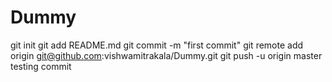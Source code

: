 # Dummy
git init
git add README.md
git commit -m "first commit"
git remote add origin git@github.com:vishwamitrakala/Dummy.git
git push -u origin master
testing commit
